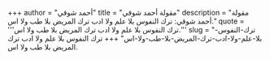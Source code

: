 +++
author = "أحمد شوقي"
title = "مقولة أحمد شوقي"
description = "مقولة أحمد شوقي: ترك النفوس بلا علم ولا ادب ترك المريض بلا طب ولا اس."
quote = '''ترك النفوس بلا علم ولا ادب ترك المريض بلا طب ولا اس.'''
slug = "ترك-النفوس-بلا-علم-ولا-ادب-ترك-المريض-بلا-طب-ولا-اس"
+++
ترك النفوس بلا علم ولا ادب ترك المريض بلا طب ولا اس.
